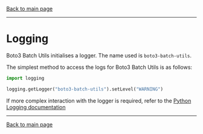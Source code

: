 [Back to main page](https://g-farrow.github.io/boto3_batch_utils)

---------------------------

# Logging
Boto3 Batch Utils initialises a logger. The name used is `boto3-batch-utils`.

The simplest method to access the logs for Boto3 Batch Utils is as follows:
```python
import logging

logging.getLogger("boto3-batch-utils").setLevel("WARNING")
```

If more complex interaction with the logger is required, refer to the 
[Python Logging documentation](https://docs.python.org/3.7/library/logging.html)


---------------------------
[Back to main page](https://g-farrow.github.io/boto3_batch_utils)